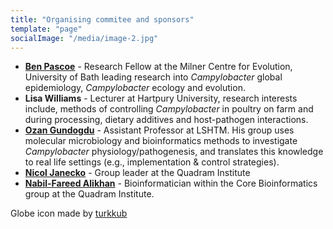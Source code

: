 ```yaml
---
title: "Organising commitee and sponsors"
template: "page"
socialImage: "/media/image-2.jpg"
---
```


* **[Ben Pascoe](https://sheppardlab.com/people/bpascoe/)** - Research Fellow at the Milner Centre for Evolution, University of Bath leading research into *Campylobacter* global epidemiology, *Campylobacter* ecology and evolution.
* **Lisa Williams** - Lecturer at Hartpury University, research interests include, methods of controlling *Campylobacter* in poultry on farm and during processing, dietary additives and host-pathogen interactions.
* **[Ozan Gundogdu](https://www.lshtm.ac.uk/aboutus/people/gundogdu.ozan)** - Assistant Professor at LSHTM. His group uses molecular microbiology and bioinformatics methods to investigate *Campylobacter* physiology/pathogenesis, and translates this knowledge to real life settings (e.g., implementation & control strategies).
* **[Nicol Janecko](https://quadram.ac.uk/people/nicol-janecko/)** - Group leader at the Quadram Institute
* **[Nabil-Fareed Alikhan](https://quadram.ac.uk/people/nabil-fareed-alikhan/)** - Bioinformatician within the Core Bioinformatics group at the Quadram Institute.


Globe icon made by [turkkub](https://www.flaticon.com/authors/turkkub)